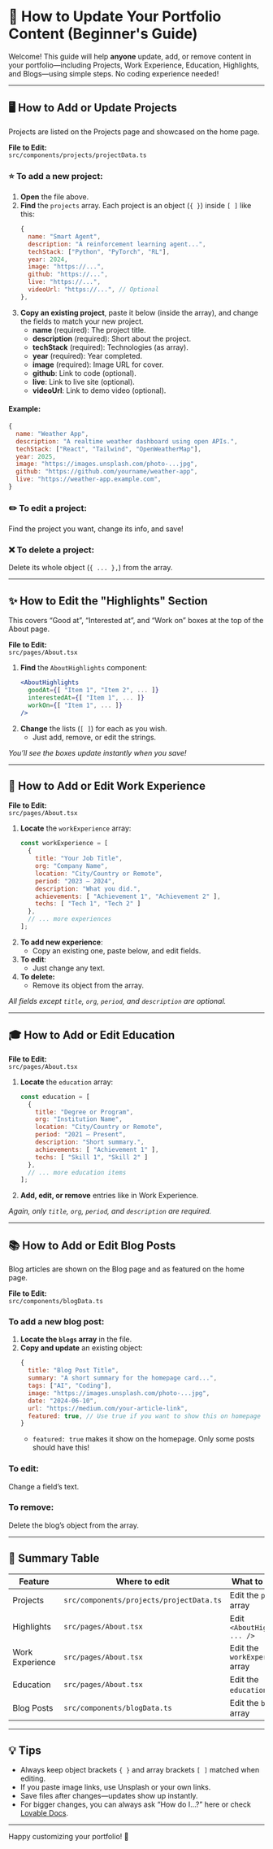 
# 📝 How to Update Your Portfolio Content (Beginner's Guide)

Welcome! This guide will help **anyone** update, add, or remove content in your portfolio—including Projects, Work Experience, Education, Highlights, and Blogs—using simple steps. No coding experience needed!

---

## 🖥️ How to Add or Update Projects

Projects are listed on the Projects page and showcased on the home page.

**File to Edit:**  
`src/components/projects/projectData.ts`

### ⭐ To **add a new project**:
1. **Open** the file above.
2. **Find** the `projects` array. Each project is an object (`{ }`) inside `[ ]` like this:
   ```js
   {
     name: "Smart Agent",
     description: "A reinforcement learning agent...",
     techStack: ["Python", "PyTorch", "RL"],
     year: 2024,
     image: "https://...",
     github: "https://...",
     live: "https://...",
     videoUrl: "https://...", // Optional
   },
   ```
3. **Copy an existing project**, paste it below (inside the array), and change the fields to match your new project.
    - **name** (required): The project title.
    - **description** (required): Short about the project.
    - **techStack** (required): Technologies (as array).
    - **year** (required): Year completed.
    - **image** (required): Image URL for cover.
    - **github**: Link to code (optional).
    - **live**: Link to live site (optional).
    - **videoUrl**: Link to demo video (optional).

#### Example:
```js
{
  name: "Weather App",
  description: "A realtime weather dashboard using open APIs.",
  techStack: ["React", "Tailwind", "OpenWeatherMap"],
  year: 2025,
  image: "https://images.unsplash.com/photo-...jpg",
  github: "https://github.com/yourname/weather-app",
  live: "https://weather-app.example.com",
}
```

### ✏️ To **edit a project**:  
Find the project you want, change its info, and save!

### ❌ To **delete a project**:  
Delete its whole object (`{ ... },`) from the array.

---

## ✨ How to Edit the "Highlights" Section 

This covers “Good at”, “Interested at”, and “Work on” boxes at the top of the About page.

**File to Edit:**  
`src/pages/About.tsx`

1. **Find** the `AboutHighlights` component:
   ```jsx
   <AboutHighlights
     goodAt={[ "Item 1", "Item 2", ... ]}
     interestedAt={[ "Item 1", ... ]}
     workOn={[ "Item 1", ... ]}
   />
   ```
2. **Change** the lists (`[ ]`) for each as you wish.  
   - Just add, remove, or edit the strings.

*You’ll see the boxes update instantly when you save!*

---

## 💼 How to Add or Edit Work Experience

**File to Edit:**  
`src/pages/About.tsx`

1. **Locate** the `workExperience` array:
   ```js
   const workExperience = [
     {
       title: "Your Job Title",
       org: "Company Name",
       location: "City/Country or Remote",
       period: "2023 – 2024",
       description: "What you did.",
       achievements: [ "Achievement 1", "Achievement 2" ],
       techs: [ "Tech 1", "Tech 2" ]
     },
     // ... more experiences
   ];
   ```
2. **To add new experience**:  
   - Copy an existing one, paste below, and edit fields.
3. **To edit**:  
   - Just change any text.
4. **To delete:**  
   - Remove its object from the array.

*All fields except `title`, `org`, `period`, and `description` are optional.*

---

## 🎓 How to Add or Edit Education

**File to Edit:**  
`src/pages/About.tsx`

1. **Locate** the `education` array:
   ```js
   const education = [
     {
       title: "Degree or Program",
       org: "Institution Name",
       location: "City/Country or Remote",
       period: "2021 – Present",
       description: "Short summary.",
       achievements: [ "Achievement 1" ],
       techs: [ "Skill 1", "Skill 2" ]
     },
     // ... more education items
   ];
   ```
2. **Add, edit, or remove** entries like in Work Experience.

*Again, only `title`, `org`, `period`, and `description` are required.*

---

## 📚 How to Add or Edit Blog Posts

Blog articles are shown on the Blog page and as featured on the home page.

**File to Edit:**  
`src/components/blogData.ts`

### To **add a new blog post**:
1. **Locate the `blogs` array** in the file.
2. **Copy and update** an existing object:
    ```js
    {
      title: "Blog Post Title",
      summary: "A short summary for the homepage card...",
      tags: ["AI", "Coding"],
      image: "https://images.unsplash.com/photo-...jpg",
      date: "2024-06-10",
      url: "https://medium.com/your-article-link",
      featured: true, // Use true if you want to show this on homepage
    }
    ```
   - `featured: true` makes it show on the homepage. Only some posts should have this!

### To **edit**:  
Change a field’s text.

### To **remove**:  
Delete the blog’s object from the array.

---

## 🔗 Summary Table

| Feature         | Where to edit                               | What to change                    |
|-----------------|---------------------------------------------|------------------------------------|
| Projects        | `src/components/projects/projectData.ts`     | Edit the `projects` array          |
| Highlights      | `src/pages/About.tsx`                       | Edit `<AboutHighlights ... />`     |
| Work Experience | `src/pages/About.tsx`                       | Edit the `workExperience` array    |
| Education       | `src/pages/About.tsx`                       | Edit the `education` array         |
| Blog Posts      | `src/components/blogData.ts`                | Edit the `blogs` array             |

---

## 💡 Tips

- Always keep object brackets `{ }` and array brackets `[ ]` matched when editing.
- If you paste image links, use Unsplash or your own links.
- Save files after changes—updates show up instantly.
- For bigger changes, you can always ask “How do I…?” here or check [Lovable Docs](https://docs.lovable.dev/).

---

Happy customizing your portfolio! 🚀
